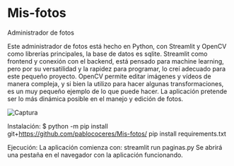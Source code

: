 # Mis-fotos
Administrador de fotos

Este administrador de fotos está hecho en Python, con Streamlit y OpenCV como librerías principales, la base de datos es sqlite.
Streamlit como frontend y conexión con el backend, está pensado para machine learning, pero por su versatilidad y la rapidez para programar, lo creí adecuado para este pequeño proyecto. OpenCV permite editar imágenes y vídeos de manera compleja, y si bien la utilizo para hacer algunas transformaciones, es un muy pequeño ejemplo de lo que puede hacer.
La aplicación pretende ser lo más dinámica posible en el manejo y edición de fotos.

![Captura](https://user-images.githubusercontent.com/82833236/174052241-596daadd-8bbc-4080-8df6-74972b4746fd.JPG)

Instalación:
$ python -m pip install git+https://github.com/pablococeres/Mis-fotos/
pip install requirements.txt

Ejecución:
La aplicación comienza con: streamlit run paginas.py
Se abrirá una pestaña en el navegador con la aplicación funcionando.
